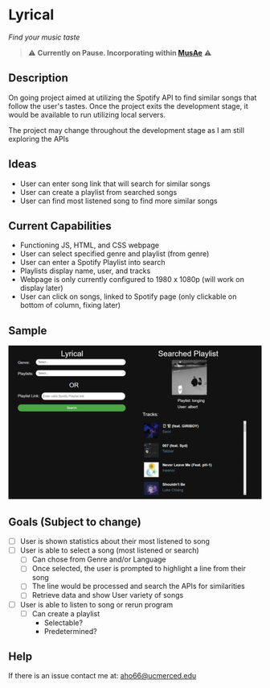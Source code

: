 # Lyrical
*Find your music taste*

> ⚠️ **Currently on Pause. Incorporating within [MusAe](https://github.com/Tofulati/MusAe)** ⚠️

## Description
On going project aimed at utilizing the Spotify API to find similar songs that follow the user's tastes. Once the project exits the development stage, it would be available to run utilizing local servers. 

The project may change throughout the development stage as I am still exploring the APIs

## Ideas
- User can enter song link that will search for similar songs
- User can create a playlist from searched songs
- User can find most listened song to find more similar songs

## Current Capabilities
- Functioning JS, HTML, and CSS webpage
- User can select specified genre and playlist (from genre)
- User can enter a Spotify Playlist into search
- Playlists display name, user, and tracks
- Webpage is only currently configured to 1980 x 1080p (will work on display later)
- User can click on songs, linked to Spotify page (only clickable on bottom of column, fixing later)

## Sample
![sample](sample.png)

## Goals (Subject to change)
- [ ] User is shown statistics about their most listened to song
- [ ] User is able to select a song (most listened or search)
    - [ ] Can chose from Genre and/or Language
    - [ ] Once selected, the user is prompted to highlight a line from their song
    - [ ] The line would be processed and search the APIs for similarities
    - [ ] Retrieve data and show User variety of songs
- [ ] User is able to listen to song or rerun program
    - [ ] Can create a playlist
        - Selectable?
        - Predetermined?

## Help
If there is an issue contact me at: aho66@ucmerced.edu
